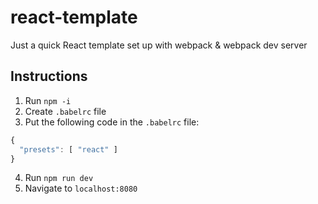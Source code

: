 # react-template
Just a quick React template set up with webpack &amp; webpack dev server

## Instructions

1. Run `npm -i`
2. Create `.babelrc` file
3. Put the following code in the `.babelrc` file:

```js
{
  "presets": [ "react" ]
}
```

4. Run `npm run dev`
5. Navigate to `localhost:8080`

